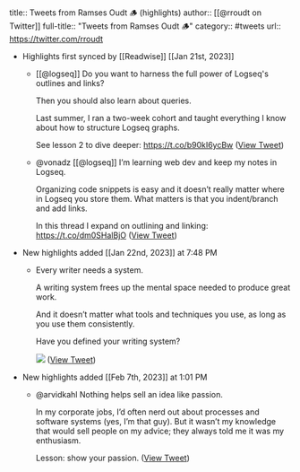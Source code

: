 title:: Tweets from Ramses Oudt 🪵 (highlights)
author:: [[@rroudt on Twitter]]
full-title:: "Tweets from Ramses Oudt 🪵"
category:: #tweets
url:: https://twitter.com/rroudt

- Highlights first synced by [[Readwise]] [[Jan 21st, 2023]]
	- [[@logseq]] Do you want to harness the full power of Logseq's outlines and links?
	  
	  Then you should also learn about queries.
	  
	  Last summer, I ran a two-week cohort and taught everything I know about how to structure Logseq graphs.
	  
	  See lesson 2 to dive deeper:
	  https://t.co/b90kI6ycBw ([View Tweet](https://twitter.com/rroudt/status/1616183778245754895))
	- @vonadz [[@logseq]] I’m learning web dev and keep my notes in Logseq.
	  
	  Organizing code snippets is easy and it doesn’t really matter where in Logseq you store them. What matters is that you indent/branch and add links.
	  
	  In this thread I expand on outlining and linking:
	  https://t.co/dm0SHalBjO ([View Tweet](https://twitter.com/rroudt/status/1616544791340224513))
- New highlights added [[Jan 22nd, 2023]] at 7:48 PM
	- Every writer needs a system.
	  
	  A writing system frees up the mental space needed to produce great work.
	  
	  And it doesn’t matter what tools and techniques you use, as long as you use them consistently.
	  
	  Have you defined your writing system? 
	  
	  ![](https://pbs.twimg.com/media/FnDgvhOaMAIIjJ4.jpg) ([View Tweet](https://twitter.com/rroudt/status/1617039383785504774))
- New highlights added [[Feb 7th, 2023]] at 1:01 PM
	- @arvidkahl Nothing helps sell an idea like passion.
	  
	  In my corporate jobs, I’d often nerd out about processes and software systems (yes, I’m that guy). But it wasn’t my knowledge that would sell people on my advice; they always told me it was my enthusiasm.
	  
	  Lesson: show your passion. ([View Tweet](https://twitter.com/rroudt/status/1622770713428885505))
